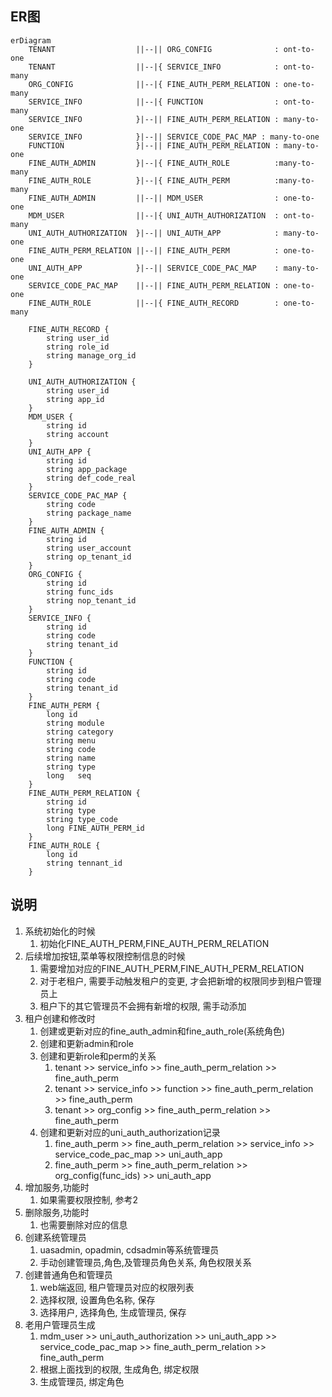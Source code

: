 ## ER图
```mermaid
erDiagram
	TENANT					||--|| ORG_CONFIG			   : ont-to-one
	TENANT					||--|{ SERVICE_INFO			   : ont-to-many
    ORG_CONFIG  			||--|{ FINE_AUTH_PERM_RELATION : one-to-many
    SERVICE_INFO     		||--|{ FUNCTION     		   : ont-to-many
	SERVICE_INFO     		}|--|| FINE_AUTH_PERM_RELATION : many-to-one
	SERVICE_INFO     		}|--|| SERVICE_CODE_PAC_MAP : many-to-one
    FUNCTION    			}|--|| FINE_AUTH_PERM_RELATION : many-to-one
	FINE_AUTH_ADMIN        	}|--|{ FINE_AUTH_ROLE   	   :many-to-many
	FINE_AUTH_ROLE        	}|--|{ FINE_AUTH_PERM   	   :many-to-many
	FINE_AUTH_ADMIN        	||--|| MDM_USER   			   : one-to-one
	MDM_USER    			||--|{ UNI_AUTH_AUTHORIZATION  : ont-to-many
	UNI_AUTH_AUTHORIZATION 	}|--|| UNI_AUTH_APP      	   : many-to-one
    FINE_AUTH_PERM_RELATION ||--|| FINE_AUTH_PERM          : one-to-one
	UNI_AUTH_APP     		}|--|| SERVICE_CODE_PAC_MAP    : many-to-one
	SERVICE_CODE_PAC_MAP  	||--|| FINE_AUTH_PERM_RELATION : one-to-one
	FINE_AUTH_ROLE        	||--|{ FINE_AUTH_RECORD   	   : one-to-many 
	
	FINE_AUTH_RECORD {
		string user_id
		string role_id
		string manage_org_id
	}
	
	UNI_AUTH_AUTHORIZATION {
	    string user_id
        string app_id
    }
	MDM_USER {
	    string id
        string account
    }
	UNI_AUTH_APP {
	    string id
        string app_package
		string def_code_real
    }
	SERVICE_CODE_PAC_MAP {
        string code
		string package_name
    } 
	FINE_AUTH_ADMIN {
        string id
		string user_account
		string op_tenant_id
    } 
    ORG_CONFIG {
        string id
		string func_ids
		string nop_tenant_id
    } 
	SERVICE_INFO {
        string id
		string code
		string tenant_id
    }
    FUNCTION {
        string id
		string code
		string tenant_id
    }
    FINE_AUTH_PERM {
        long id
        string module
        string category
        string menu
        string code
        string name
        string type
		long   seq
    }
    FINE_AUTH_PERM_RELATION {
        string id
		string type
        string type_code
        long FINE_AUTH_PERM_id
    }
    FINE_AUTH_ROLE {
        long id
		string tennant_id
    }
```

## 说明
1. 系统初始化的时候
	1. 初始化FINE_AUTH_PERM,FINE_AUTH_PERM_RELATION
2. 后续增加按钮,菜单等权限控制信息的时候
	1. 需要增加对应的FINE_AUTH_PERM,FINE_AUTH_PERM_RELATION
	2. 对于老租户, 需要手动触发租户的变更, 才会把新增的权限同步到租户管理员上
	3. 租户下的其它管理员不会拥有新增的权限, 需手动添加
3. 租户创建和修改时
	1. 创建或更新对应的fine_auth_admin和fine_auth_role(系统角色)
	2. 创建和更新admin和role
	3. 创建和更新role和perm的关系
		1. tenant >> service_info >> fine_auth_perm_relation >> fine_auth_perm
		2. tenant >> service_info >> function >> fine_auth_perm_relation >> fine_auth_perm
		3. tenant >> org_config >> fine_auth_perm_relation >> fine_auth_perm
	3. 创建和更新对应的uni_auth_authorization记录
		1. fine_auth_perm >> fine_auth_perm_relation >> service_info >> service_code_pac_map >> uni_auth_app
		2. fine_auth_perm >> fine_auth_perm_relation >> org_config(func_ids)  >> uni_auth_app 
4.  增加服务,功能时
	1.  如果需要权限控制, 参考2
5.   删除服务,功能时
		1.    也需要删除对应的信息 
6.   创建系统管理员
		1.   uasadmin, opadmin, cdsadmin等系统管理员
		2.   手动创建管理员,角色,及管理员角色关系, 角色权限关系
7.   创建普通角色和管理员
		1.   web端返回, 租户管理员对应的权限列表
		2.   选择权限, 设置角色名称, 保存
		3.   选择用户, 选择角色, 生成管理员, 保存
8.   老用户管理员生成
		1.   mdm_user >> uni_auth_authorization >> uni_auth_app >> service_code_pac_map >> fine_auth_perm_relation >> fine_auth_perm
		2.   根据上面找到的权限, 生成角色, 绑定权限
		3.   生成管理员, 绑定角色

